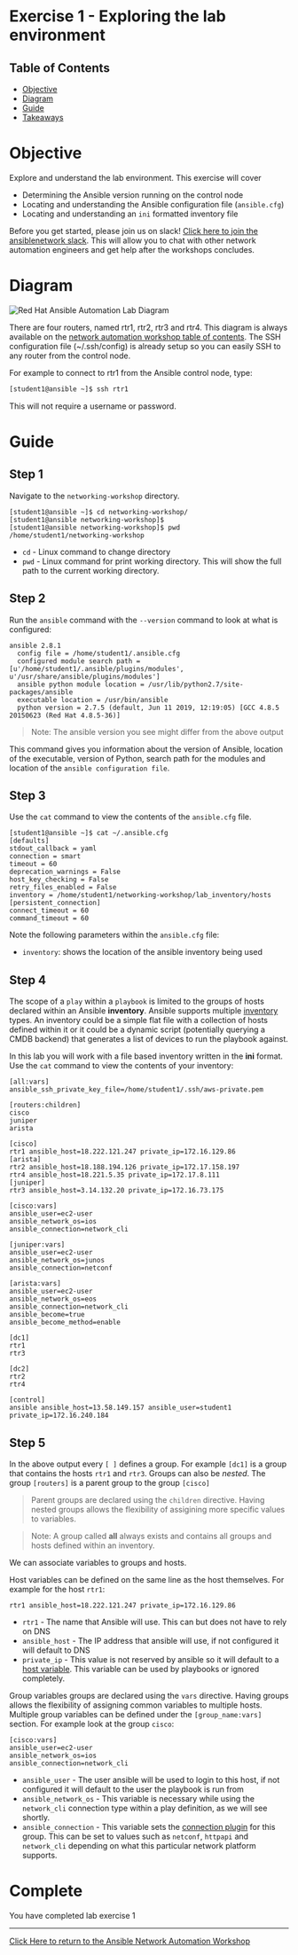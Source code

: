 # Exercise 1 - Exploring the lab environment

## Table of Contents

- [Objective](#objective)
- [Diagram](#diagram)
- [Guide](#guide)
- [Takeaways](#takeaways)

# Objective

Explore and understand the lab environment.  This exercise will cover
- Determining the Ansible version running on the control node
- Locating and understanding the Ansible configuration file (`ansible.cfg`)
- Locating and understanding an `ini` formatted inventory file

Before you get started, please join us on slack! [Click here to join the ansiblenetwork slack](https://join.slack.com/t/ansiblenetwork/shared_invite/enQtMzEyMTcxMTE5NjM3LWIyMmQ4YzNhYTA4MjA2OTRhZDQzMTZkNWZlN2E3NzhhMWQ5ZTdmNmViNjk2M2JkYzJjODhjMjVjMGUxZjc2MWE).  This will allow you to chat with other network automation engineers and get help after the workshops concludes.

# Diagram

![Red Hat Ansible Automation Lab Diagram](../../../images/network_diagram.png)

There are four routers, named rtr1, rtr2, rtr3 and rtr4.  This diagram is always available on the [network automation workshop table of contents](../README.md).  The SSH configuration file (~/.ssh/config) is already setup so you can easily SSH to any router from the control node.

For example to connect to rtr1 from the Ansible control node, type:

```bash
[student1@ansible ~]$ ssh rtr1
```

This will not require a username or password.

# Guide

## Step 1

Navigate to the `networking-workshop` directory.

```
[student1@ansible ~]$ cd networking-workshop/
[student1@ansible networking-workshop]$
[student1@ansible networking-workshop]$ pwd
/home/student1/networking-workshop
```

 - `cd` - Linux command to change directory
 - `pwd` - Linux command for print working directory.  This will show the full path to the current working directory.

## Step 2

Run the `ansible` command with the `--version` command to look at what is configured:


```
ansible 2.8.1
  config file = /home/student1/.ansible.cfg
  configured module search path = [u'/home/student1/.ansible/plugins/modules', u'/usr/share/ansible/plugins/modules']
  ansible python module location = /usr/lib/python2.7/site-packages/ansible
  executable location = /usr/bin/ansible
  python version = 2.7.5 (default, Jun 11 2019, 12:19:05) [GCC 4.8.5 20150623 (Red Hat 4.8.5-36)]
```

> Note: The ansible version you see might differ from the above output

This command gives you information about the version of Ansible, location of the executable, version of Python, search path for the modules and location of the `ansible configuration file`.

## Step 3

Use the `cat` command to view the contents of the `ansible.cfg` file.

```
[student1@ansible ~]$ cat ~/.ansible.cfg
[defaults]
stdout_callback = yaml
connection = smart
timeout = 60
deprecation_warnings = False
host_key_checking = False
retry_files_enabled = False
inventory = /home/student1/networking-workshop/lab_inventory/hosts
[persistent_connection]
connect_timeout = 60
command_timeout = 60
```

Note the following parameters within the `ansible.cfg` file:

 - `inventory`: shows the location of the ansible inventory being used

## Step 4

The scope of a `play` within a `playbook` is limited to the groups of hosts declared within an Ansible **inventory**. Ansible supports multiple [inventory](http://docs.ansible.com/ansible/latest/intro_inventory.html) types. An inventory could be a simple flat file with a collection of hosts defined within it or it could be a dynamic script (potentially querying a CMDB backend) that generates a list of devices to run the playbook against.

In this lab you will work with a file based inventory written in the **ini** format. Use the `cat` command to view the contents of your inventory:


```
[all:vars]
ansible_ssh_private_key_file=/home/student1/.ssh/aws-private.pem

[routers:children]
cisco
juniper
arista

[cisco]
rtr1 ansible_host=18.222.121.247 private_ip=172.16.129.86
[arista]
rtr2 ansible_host=18.188.194.126 private_ip=172.17.158.197
rtr4 ansible_host=18.221.5.35 private_ip=172.17.8.111
[juniper]
rtr3 ansible_host=3.14.132.20 private_ip=172.16.73.175

[cisco:vars]
ansible_user=ec2-user
ansible_network_os=ios
ansible_connection=network_cli

[juniper:vars]
ansible_user=ec2-user
ansible_network_os=junos
ansible_connection=netconf

[arista:vars]
ansible_user=ec2-user
ansible_network_os=eos
ansible_connection=network_cli
ansible_become=true
ansible_become_method=enable

[dc1]
rtr1
rtr3

[dc2]
rtr2
rtr4

[control]
ansible ansible_host=13.58.149.157 ansible_user=student1 private_ip=172.16.240.184
```

## Step 5

In the above output every `[ ]` defines a group. For example `[dc1]` is a group that contains the hosts `rtr1` and `rtr3`. Groups can also be _nested_. The group `[routers]` is a parent group to the group `[cisco]`

> Parent groups are declared using the `children` directive. Having nested groups allows the flexibility of assigining more specific values to variables.


> Note: A group called **all** always exists and contains all groups and hosts defined within an inventory.


We can associate variables to groups and hosts.

Host variables can be defined on the same line as the host themselves. For example for the host `rtr1`:

```
rtr1 ansible_host=18.222.121.247 private_ip=172.16.129.86
```

 - `rtr1` - The name that Ansible will use.  This can but does not have to rely on DNS
 - `ansible_host` - The IP address that ansible will use, if not configured it will default to DNS
 - `private_ip` - This value is not reserved by ansible so it will default to a [host variable](http://docs.ansible.com/ansible/latest/intro_inventory.html#host-variables).  This variable can be used by playbooks or ignored completely.

Group variables groups are declared using the `vars` directive. Having groups allows the flexibility of assigning common variables to multiple hosts. Multiple group variables can be defined under the `[group_name:vars]` section. For example look at the group `cisco`:

```
[cisco:vars]
ansible_user=ec2-user
ansible_network_os=ios
ansible_connection=network_cli
```

 - `ansible_user` - The user ansible will be used to login to this host, if not configured it will default to the user the playbook is run from
- `ansible_network_os` - This variable is necessary while using the `network_cli` connection type within a play definition, as we will see shortly.
- `ansible_connection` - This variable sets the [connection plugin](https://docs.ansible.com/ansible/latest/plugins/connection.html) for this group.  This can be set to values such as `netconf`, `httpapi` and `network_cli` depending on what this particular network platform supports.


# Complete

You have completed lab exercise 1

---
[Click Here to return to the Ansible Network Automation Workshop](../README.md)
